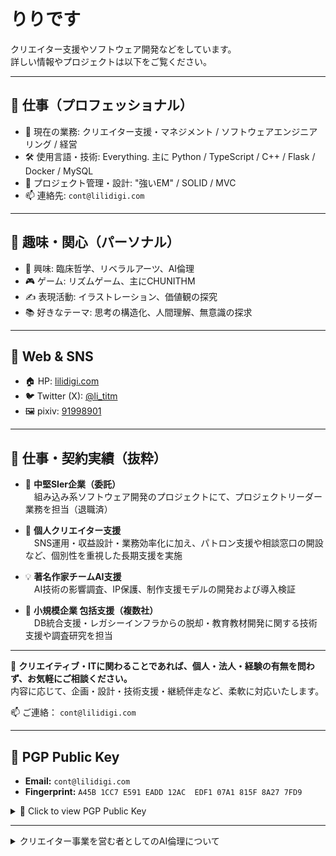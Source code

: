# りりです

クリエイター支援やソフトウェア開発などをしています。  
詳しい情報やプロジェクトは以下をご覧ください。

---

## 💼 仕事（プロフェッショナル）

- 🔧 現在の業務: クリエイター支援・マネジメント / ソフトウェアエンジニアリング / 経営
- 🛠 使用言語・技術: Everything. 主に Python / TypeScript / C++ / Flask / Docker / MySQL
- 📂 プロジェクト管理・設計: "強いEM" / SOLID / MVC
- 📫 連絡先: `cont@lilidigi.com`

---

## 🌱 趣味・関心（パーソナル）

- 💬 興味: 臨床哲学、リベラルアーツ、AI倫理
- 🎮 ゲーム: リズムゲーム、主にCHUNITHM
- ✍️ 表現活動: イラストレーション、価値観の探究
- 📚 好きなテーマ: 思考の構造化、人間理解、無意識の探求

---

## 📡 Web & SNS

- 🏠 HP: [lilidigi.com](http://lilidigi.com)
- 🐦 Twitter (X): [@li_titm](https://x.com/i/user/1391798453995401222)
- 🖼 pixiv: [91998901](https://www.pixiv.net/users/91998901)

---

## 📄 仕事・契約実績（抜粋）

- 📌 **中堅SIer企業（委託）**  
　組み込み系ソフトウェア開発のプロジェクトにて、プロジェクトリーダー業務を担当（退職済）

- 🧭 **個人クリエイター支援**  
　SNS運用・収益設計・業務効率化に加え、パトロン支援や相談窓口の開設など、個別性を重視した長期支援を実施

- 💡 **著名作家チームAI支援**  
　AI技術の影響調査、IP保護、制作支援モデルの開発および導入検証

- 💼 **小規模企業 包括支援（複数社）**  
　DB統合支援・レガシーインフラからの脱却・教育教材開発に関する技術支援や調査研究を担当

---

🤝 **クリエイティブ・ITに関わることであれば、個人・法人・経験の有無を問わず、お気軽にご相談ください。**  
内容に応じて、企画・設計・技術支援・継続伴走など、柔軟に対応いたします。

📫 ご連絡： `cont@lilidigi.com`

---

## 🔐 PGP Public Key

- **Email:** `cont@lilidigi.com`
- **Fingerprint:** `A45B 1CC7 E591 EADD 12AC  EDF1 07A1 815F 8A27 7FD9`

<details>
<summary>🔐 Click to view PGP Public Key</summary>
  
```
-----BEGIN PGP PUBLIC KEY BLOCK-----
xjMEaAE7sRYJKwYBBAHaRw8BAQdAfaXGy0LnxXQNH17rhHCtpmt11K+lEuY4lVUW
WYvxF0vNJ0xpbGx5IERpZ2l0YWwgY29udC4gPGNvbnRAbGlsaWRpZ2kuY29tPsKT
BBMWCgA7AhsDBQsJCAcCAiICBhUKCQgLAgQWAgMBAh4HAheAFiEEpFscx+WR6t0S
rO3xB6GBX4onf9kFAmgBO9MACgkQB6GBX4onf9nroQD/fhThLvJB56qv60tPhyMz
kKqir4eJLnpRm3KX/FBOALABAIpOrL5xnoNDJQJj19vD/CiyKeONAh4S+JlsSYSn
wL4FzjMEaAE7zBYJKwYBBAHaRw8BAQdAzroXF8+dJmp50/UE76kcDLPaemGvh4XG
bArTXGk6KL3CfgQYFgoAJhYhBKRbHMflkerdEqzt8QehgV+KJ3/ZBQJoATvMAhsg
BQkFpMekAAoJEAehgV+KJ3/ZlN0BAJLOBbKXYxg/Ei/7fK95BIXgW/VQTIf55CW2
jwpxj4l6AP0ZhdalXQliS0F4kPO8lp0JxkWyQ07Ift7guhvyHSuQAs4zBGgBO8QW
CSsGAQQB2kcPAQEHQPrrmJav8/q9lLGAR5qxi52gQ4N0hwbq6AP1DDVMxnj+wsA1
BBgWCgAmFiEEpFscx+WR6t0SrO3xB6GBX4onf9kFAmgBO8QCGwIFCQWkx6wAgQkQ
B6GBX4onf9l2IAQZFgoAHRYhBBW3MKuLPext+/o60SfqlUJcci36BQJoATvEAAoJ
ECfqlUJcci362+AA/AwO79B64DeLIAdvq/GCWKybmyQ2QQli4M+D+AeOG2KXAP9n
RwZ6rdSC9ozEGeIpMf29jcm4LPl03B4ryrtKzJDlAeykAQDFHkxjxh3OeSrXEkCx
Br2yg2ueg+A9aFqvZTPmmI3rrgEAkUwAKzLwSW1zWdiUjEyPbkd92Es05mDse5q+
ON4v0wbOOARoATuxEgorBgEEAZdVAQUBAQdAJxxZ8kshczIgHgdq/kzf8IvTtQh2
lJBA2R4WXFz+mQwDAQgHwn4EGBYKACYWIQSkWxzH5ZHq3RKs7fEHoYFfiid/2QUC
aAE7sQIbDAUJBaVwfwAKCRAHoYFfiid/2cztAQCQakVgwSUwJMhDfjTQEUfivui6
e8GNWA+a3JXi84b+RQEA2tAx2CF15eMV4IEV2lgZI+raJ32Lml/vt9p4Jm4bRw8=
=Fu3D
-----END PGP PUBLIC KEY BLOCK-----
```

</details>

---

<details>
<summary>クリエイター事業を営む者としてのAI倫理について</summary>

私は、創作とは「人の心」——すなわち心境・価値観・感情・意思など——の発露から、表現として形になるまでの全プロセスだと考えています。

近年（2023〜）進展してきたAI技術は、その高度な表現力ゆえに、人間の「心の代替」と見なされることが増え、特に多くのクリエイターに強い不安を与えてきました。

そのため、クリエイターたちは今や、ただ作品を投稿するだけでなく、自らの心の信ぴょう性を証明するかのように、
- AIに対するスタンスの明示
- 制作意図の明文化
- ときには抗議活動や沈黙という形での意思表示

などを迫られるようになりました。

結果として、「誰の顔も見えない匿名性の高いインターネット空間」において、  
人は**何を信じればいいのか、あるいは信じること自体を諦めるか**という選択に晒されています。

「自分は誰かにどう思われているのか」「創作活動を続ける資格があるのか」  
そんな不安を抱えながら活動している方が、今、少なくないと感じています。

そのような時代において、私は**一人ひとりのクリエイターに真摯に向き合い、その人にとって最善と思える提案を届けること**を、自分の立場として貫いていこうと考えています。

クリエイターにはさまざまな価値観があります。

- 自身の作品をAIのような「制御不能な、不気味な存在」に関与させたくない方もいれば
- AIを使いこなしつつも、その審美眼と判断に一切の迷いなく、自信をもって創作に活かしている方もいます

私は、**どのような思想を持ち、どのようなツールを使っていようと、その人の信念を等しく大切にしたい**と思っています。  
相性や価値観の違いはもちろんあるかもしれませんが、私はすべての人に対して、**最後まで誠実でありたい**と願っています。

Lilly Digital cont. 代表

</details>
